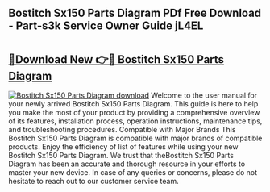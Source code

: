 ## Bostitch Sx150 Parts Diagram PDf Free Download - Part-s3k Service Owner Guide jL4EL

# <h2><a href="http://dfro51m.blite.top/?on=Bostitch+Sx150+Parts+Diagram">🔗Download New 👉🔴 Bostitch Sx150 Parts Diagram</a></h2>

[![Bostitch Sx150 Parts Diagram download](https://i.imgur.com/lujVjoI.png)](http://dfro51m.blite.top/?on=Bostitch+Sx150+Parts+Diagram)
Welcome to the user manual for your newly arrived Bostitch Sx150 Parts Diagram. This guide is here to help you make the most of your product by providing a comprehensive overview of its features, installation process, operation instructions, maintenance tips, and troubleshooting procedures. Compatible with Major Brands This Bostitch Sx150 Parts Diagram is compatible with major brands of compatible products. Enjoy the efficiency of list of features while using your new Bostitch Sx150 Parts Diagram. We trust that theBostitch Sx150 Parts Diagram has been an accurate and thorough resource in your efforts to master your new device. In case of any queries or concerns, please do not hesitate to reach out to our customer service team.
